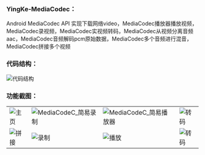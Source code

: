### YingKe-MediaCodec：
Android MediaCodec API 实现下载网络video，MediaCodec播放器播放视频，MediaCodec录视频，MediaCodec实视频转码，MediaCodec从视频分离音频aac，MediaCodec音频解码pcm原始数据，MediaCodec多个音频进行混音，MediaCodec拼接多个视频

### 代码结构：
![代码结构](https://github.com/tuke0919/YingKe-MediaCodec/blob/master/app/src/snapshot/%E4%BB%A3%E7%A0%81%E7%BB%93%E6%9E%84.jpg)

### 功能截图：
|||||
|---|---|---|---|
|![主页](https://github.com/tuke0919/YingKe-MediaCodec/blob/master/app/src/snapshot/%E4%B8%BB%E9%A1%B5.jpg)|![MediaCodeC_简易录制](https://github.com/tuke0919/YingKe-MediaCodec/blob/master/app/src/snapshot/%E5%BD%95%E5%83%8F1.jpg)|![MediaCodeC_简易播放器](https://github.com/tuke0919/YingKe-MediaCodec/blob/master/app/src/snapshot/%E6%92%AD%E6%94%BE%E5%99%A8.jpg)|![转码](https://github.com/tuke0919/YingKe-MediaCodec/blob/master/app/src/snapshot/%E8%BD%AC%E7%A0%811.jpg)|
|![拼接](https://github.com/tuke0919/YingKe-MediaCodec/blob/master/app/src/snapshot/%E6%8B%BC%E6%8E%A5.jpg)|![录制](https://github.com/tuke0919/YingKe-MediaCodec/blob/master/app/src/snapshot/%E5%BD%95%E5%83%8F.jpg)|![播放](https://github.com/tuke0919/YingKe-MediaCodec/blob/master/app/src/snapshot/%E6%92%AD%E6%94%BE%E5%99%A81.jpg)|![转码](https://github.com/tuke0919/YingKe-MediaCodec/blob/master/app/src/snapshot/%E8%BD%AC%E7%A0%81.jpg)|